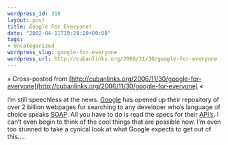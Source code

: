 ```yaml
--- 
wordpress_id: 318
layout: post
title: Google For Everyone!
date: "2002-04-11T19:28:20+00:00"
tags: 
- Uncategorized
wordpress_slug: google-for-everyone
wordpress_url: http://cubanlinks.org/2006/11/30/google-for-everyone
---
```

&raquo; Cross-posted from [http://cubanlinks.org/2006/11/30/google-for-everyone](http://cubanlinks.org/2006/11/30/google-for-everyone) &laquo;

<p>I&#8217;m still speechless at the news.  <a href="http://www.google.com">Google</a> has opened up their repository of over 2 billion webpages for searching to any developer who&#8217;s language of choice speaks <a href="http://www.soapware.org"><span class="caps">SOAP</span></a>.  All you have to do is read the specs for their <a href="http://www.google.com/apis/"><span class="caps">API</span>&#8217;s</a>.  I can&#8217;t even begin to think of the cool things that are possible now.  I&#8217;m even too stunned to take a cynical look at what Google expects to get out of this&#8230;.</p>
